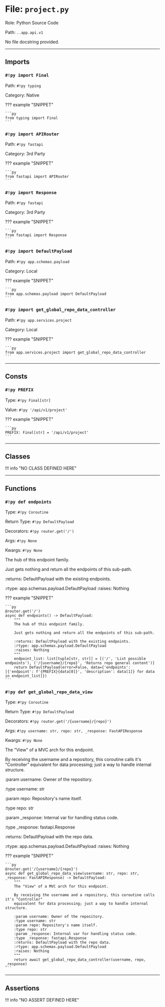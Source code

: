 # File: `project.py`

Role: Python Source Code

Path: `..app.api.v1`

No file docstring provided.

---

## Imports

### `#!py import Final`

Path: `#!py typing`

Category: Native

??? example "SNIPPET"

    ```py
    from typing import Final
    ```

### `#!py import APIRouter`

Path: `#!py fastapi`

Category: 3rd Party

??? example "SNIPPET"

    ```py
    from fastapi import APIRouter
    ```

### `#!py import Response`

Path: `#!py fastapi`

Category: 3rd Party

??? example "SNIPPET"

    ```py
    from fastapi import Response
    ```

### `#!py import DefaultPayload`

Path: `#!py app.schemas.payload`

Category: Local

??? example "SNIPPET"

    ```py
    from app.schemas.payload import DefaultPayload
    ```

### `#!py import get_global_repo_data_controller`

Path: `#!py app.services.project`

Category: Local

??? example "SNIPPET"

    ```py
    from app.services.project import get_global_repo_data_controller
    ```



---

## Consts

### `#!py PREFIX`

Type: `#!py Final[str]`

Value: `#!py '/api/v1/project'`

??? example "SNIPPET"

    ```py
    PREFIX: Final[str] = '/api/v1/project'
    ```



---

## Classes

!!! info "NO CLASS DEFINED HERE"

---

## Functions

### `#!py def endpoints`

Type: `#!py Coroutine`

Return Type: `#!py DefaultPayload`

Decorators: `#!py router.get('/')`

Args: `#!py None`

Kwargs: `#!py None`

The hub of this endpoint family.

Just gets nothing and return all the endpoints of this sub-path.


:returns: DefaultPayload with the existing endpoints.

:rtype: app.schemas.payload.DefaultPayload
:raises: Nothing

??? example "SNIPPET"

    ```py
    @router.get('/')
    async def endpoints() -> DefaultPayload:
        """
        The hub of this endpoint family.

        Just gets nothing and return all the endpoints of this sub-path.

        :returns: DefaultPayload with the existing endpoints.
        :rtype: app.schemas.payload.DefaultPayload
        :raises: Nothing
        """
        endpoint_list: list[tuple[str, str]] = [('/', 'List possible endpoints'), ('/{username}/{repo}', 'Returns repo general content')]
        return DefaultPayload(error=False, data={'endpoints': [{'endpoint': f'{PREFIX}{data[0]}', 'description': data[1]} for data in endpoint_list]})
    ```

### `#!py def get_global_repo_data_view`

Type: `#!py Coroutine`

Return Type: `#!py DefaultPayload`

Decorators: `#!py router.get('/{username}/{repo}')`

Args: `#!py username: str, repo: str, _response: FastAPIResponse`

Kwargs: `#!py None`

The "View" of a MVC arch for this endpoint.

By receiving the username and a repository, this coroutine calls it's "Controller"
equivalent for data processing; just a way to handle internal structure.


:param username: Owner of the repository.

:type username: str

:param repo: Repository's name itself.

:type repo: str

:param _response: Internal var for handling status code.

:type _response: fastapi.Response

:returns: DefaultPayload with the repo data.

:rtype: app.schemas.payload.DefaultPayload
:raises: Nothing

??? example "SNIPPET"

    ```py
    @router.get('/{username}/{repo}')
    async def get_global_repo_data_view(username: str, repo: str, _response: FastAPIResponse) -> DefaultPayload:
        """
        The "View" of a MVC arch for this endpoint.

        By receiving the username and a repository, this coroutine calls it's "Controller"
        equivalent for data processing; just a way to handle internal structure.

        :param username: Owner of the repository.
        :type username: str
        :param repo: Repository's name itself.
        :type repo: str
        :param _response: Internal var for handling status code.
        :type _response: fastapi.Response
        :returns: DefaultPayload with the repo data.
        :rtype: app.schemas.payload.DefaultPayload
        :raises: Nothing
        """
        return await get_global_repo_data_controller(username, repo, _response)
    ```



---

## Assertions

!!! info "NO ASSERT DEFINED HERE"

